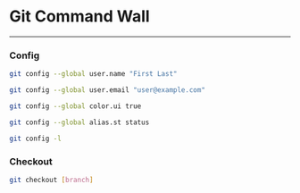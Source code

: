 # Git Command Wall
----------
### Config

```sh
git config --global user.name "First Last"
```
```sh
git config --global user.email "user@example.com" 
```
```sh
git config --global color.ui true 
```
```sh
git config --global alias.st status 
```
```sh
git config -l 
```

### Checkout
```sh
git checkout [branch]
```
```sh

```
```sh

```
```sh

```
```sh

```
```sh

```
```sh

```
```sh

```


